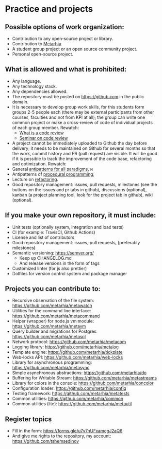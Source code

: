 # Practice and projects

## Possible options of work organization:

- Contribution to any open-source project or library.
- Contribution to [Metarhia](https://github.com/metarhia).
- A student group project or an open source community project.
- Personal open-source project.

## What is allowed and what is prohibited:

- Any language.
- Any technology stack.
- Any dependencies allowed.
- The repository must be posted on https://github.com in the public domain.
- It is necessary to develop group work skills, for this students form groups
2-5 people each (there may be external participants from other courses, faculties and not from KPI at all); the group can write one common project or make a cross-review of code of individual projects of each group member. Rewatch:
  - [What is a code review](https://youtu.be/EKL6NiIQ6ZU)
  - [Seminar on code review](https://youtu.be/AgH4OAKbmkM)
-  A project cannot be immediately uploaded to Github the day before delivery; it needs to be maintained on Github for several months so that the work, commit history and PR (pull request) are visible. It will be good if it is possible to track the improvement of the code base, refactoring and optimization. Rewatch:
  - Ganeral [antipatterns for all paradigms](https://youtu.be/NMUsUiFokr4), и
  - Antipatterns of [procedural programming](https://youtu.be/cTv7V22mkwE);
  - Lecture on [refactoring](https://youtu.be/z73wmpdweQ4).
- Good repository management: issues, pull requests, milestones (see the buttons on the issues and pr tabs in github), discussions (optional), kanban (a project planning tool, look for the project tab in github), wiki (optional).

## If you make your own repository, it must include:

- Unit tests (optionally system, integration and load tests)
- CI (for example: TravisCI, Github Actions)
- License and list of contributors
- Good repository management: issues, pull requests, (preferably milestones)
- Semantic versioning: https://semver.org/
  - Keep up CHANGELOG.md
  - And release versions in the form of tags
- Customized linter (for js also prettier)
- Dotfiles for version control system and package manager

## Projects you can contribute to:

- Recursive observation of the file system: https://github.com/metarhia/metawatch
- Utilities for the command line interface: https://github.com/metarhia/metacommand
- Helper (wrapper) for node.js vm module: https://github.com/metarhia/metavm
- Query builder and migrations for Postgres: https://github.com/metarhia/metasql
- Network protocol: https://github.com/metarhia/metacom
- Logging library: https://github.com/metarhia/metalog
- Template engine: https://github.com/metarhia/tickplate
- Web-locks API: https://github.com/metarhia/web-locks
- Library for asynchronous programming: https://github.com/metarhia/metasync
- Simple asynchronous abstractions: https://github.com/metarhia/do
- Buffering for Writable Stream: https://github.com/metarhia/metastreams
- Library for colors in the console: https://github.com/metarhia/concolor
- Configuration loader: https://github.com/metarhia/config
- Testing framework: https://github.com/metarhia/metatests
- Common utilities: https://github.com/metarhia/common
- Common utilities (lite): https://github.com/metarhia/metautil

## Register topics

- Fill in the form: https://forms.gle/u7v7nUFxamcgJ2aQ6
- And give me rights to the repository, my account: https://github.com/tshemsedinov